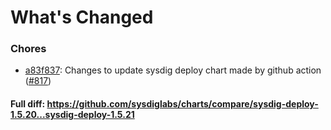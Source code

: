 # What's Changed

### Chores
- [a83f837](https://github.com/sysdiglabs/charts/commit/a83f837e86c807567c9fbcec598406e1e81da323): Changes to update sysdig deploy chart made by github action ([#817](https://github.com/sysdiglabs/charts/issues/817))

#### Full diff: https://github.com/sysdiglabs/charts/compare/sysdig-deploy-1.5.20...sysdig-deploy-1.5.21

